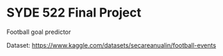 # SYDE 522 Final Project

Football goal predictor

Dataset: https://www.kaggle.com/datasets/secareanualin/football-events
